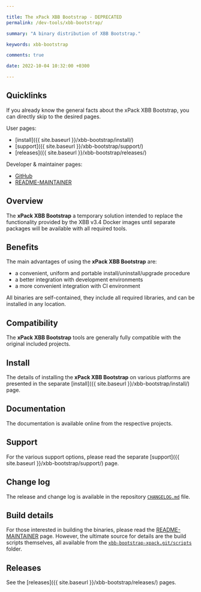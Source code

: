 ```yaml
---

title: The xPack XBB Bootstrap - DEPRECATED
permalink: /dev-tools/xbb-bootstrap/

summary: "A binary distribution of XBB Bootstrap."

keywords: xbb-bootstrap

comments: true

date: 2022-10-04 10:32:00 +0300

---
```


## Quicklinks

If you already know the general facts about the xPack XBB Bootstrap, you can
directly skip to the desired pages.

User pages:

- [install]({{ site.baseurl }}/xbb-bootstrap/install/)
- [support]({{ site.baseurl }}/xbb-bootstrap/support/)
- [releases]({{ site.baseurl }}/xbb-bootstrap/releases/)

Developer & maintainer pages:

- [GitHub](https://github.com/xpack-dev-tools/xbb-bootstrap-xpack/)
- [README-MAINTAINER](https://github.com/xpack-dev-tools/xbb-bootstrap-xpack/blob/xpack/README-MAINTAINER.md)

## Overview

The **xPack XBB Bootstrap** a temporary solution intended to replace the
functionality provided by the XBB v3.4 Docker images until separate
packages will be available with all required tools.

## Benefits

The main advantages of using the **xPack XBB Bootstrap** are:

- a convenient, uniform and portable install/uninstall/upgrade procedure
- a better integration with development environments
- a more convenient integration with CI environment

All binaries are self-contained, they include all required libraries,
and can be installed in any location.

## Compatibility

The **xPack XBB Bootstrap** tools are generally fully compatible with the
original included projects.

## Install

The details of installing the **xPack XBB Bootstrap** on various platforms are
presented in the separate
[install]({{ site.baseurl }}/xbb-bootstrap/install/) page.

## Documentation

The documentation is available online from the respective projects.

## Support

For the various support options, please read the separate
[support]({{ site.baseurl }}/xbb-bootstrap/support/) page.

## Change log

The release and change log is available in the repository
[`CHANGELOG.md`](https://github.com/xpack-dev-tools/xbb-bootstrap-xpack/blob/xpack/CHANGELOG.md) file.

## Build details

For those interested in building the binaries, please read the
[README-MAINTAINER](https://github.com/xpack-dev-tools/xbb-bootstrap-xpack/blob/xpack/README-MAINTAINER.md)
page.
However, the ultimate source for details are the build scripts themselves,
all available from the
[`xbb-bootstrap-xpack.git/scripts`](https://github.com/xpack-dev-tools/xbb-bootstrap-xpack/tree/xpack/scripts/)
folder.

## Releases

See the [releases]({{ site.baseurl }}/xbb-bootstrap/releases/) pages.
